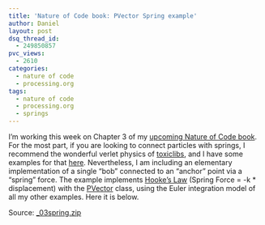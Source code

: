 ```yaml
---
title: 'Nature of Code book: PVector Spring example'
author: Daniel
layout: post
dsq_thread_id:
  - 249850857
pvc_views:
  - 2610
categories:
  - nature of code
  - processing.org
tags:
  - nature of code
  - processing.org
  - springs
---
```

<p>I&#8217;m working this week on Chapter 3 of my <a href="https://www.kickstarter.com/projects/shiffman/the-nature-of-code-book-project">upcoming Nature of Code book</a>.   For the most part, if you are looking to connect particles with springs, I recommend the wonderful verlet physics of <a href="http://toxiclibs.org/">toxiclibs</a>, and I have some examples for that <a href="http://shiffman.net/teaching/nature/toxiclibs/">here</a>.  Nevertheless, I am including an elementary implementation of a single &#8220;bob&#8221; connected  to an &#8220;anchor&#8221; point via a &#8220;spring&#8221; force.   The example implements <a href="http://en.wikipedia.org/wiki/Hooke's_law">Hooke&#8217;s Law</a> (Spring Force = -k * displacement) with the <a href="http://processing.org/reference/PVector.html">PVector</a> class, using the Euler integration model of all my other examples.  Here it is below.</p>
<p><script type="application/processing">
// Mover object
Bob bob;</p>
<p>// Spring object
Spring spring;</p>
<p>void setup() {
  size(430, 200);
  smooth();
  frameRate(60);
  // Create objects at starting location
  // Note third argument in Spring constructor is "rest length"
  spring = new Spring(width/2,10,100); 
  bob = new Bob(width/2,100); </p>
<p>}</p>
<p>void draw()  {
  background(50); 
  // Apply a gravity force to the bob
  PVector gravity = new PVector(0,1);
  bob.applyForce(gravity);</p>
<p>  // Connect the bob to the spring (this calculates the force)
  spring.connect(bob);
  // Constrain spring distance between min and max
  spring.constrainLength(bob,30,200);
  bob.dragIt(mouseX,mouseY);
  bob.update();</p>
<p>  spring.displayLine(bob);
  bob.display();
  spring.display();</p>
<p>  fill(255);
  text("click on bob to drag",10,height-5);</p>
<p>}</p>
<p>// For mouse interaction with bob</p>
<p>void mousePressed()  {
  bob.clicked(mouseX,mouseY);
}</p>
<p>void mouseReleased()  {
  bob.stopDragging(); 
}</p>
<p>class Bob { 
  PVector location;
  PVector velocity;
  PVector acceleration;
  float mass = 10;</p>
<p>  // Arbitrary damping to simulate friction / drag 
  float damping = 0.98;</p>
<p>  // For mouse interaction
  PVector drag;
  boolean dragging = false;</p>
<p>  // Constructor
  Bob(float x, float y) {
    location = new PVector(x,y);
    velocity = new PVector();
    acceleration = new PVector();
    drag = new PVector();
  } </p>
<p>  // Standard Euler integration
  void update() { 
    velocity.add(acceleration);
    velocity.mult(damping);
    location.add(velocity);
    acceleration.mult(0);
  }</p>
<p>  // Newton's law: F = M * A
  void applyForce(PVector force) {
    PVector f = force.get();
    f.div(mass);
    acceleration.add(f);
  }</p>
<p>  // Draw the bob
  void display() { 
    stroke(255);
    fill(100);
    if (dragging) {
      fill(255);
    }
    ellipse(location.x,location.y,mass*2,mass*2);
  } </p>
<p>  void dragIt(int mx, int my) {
    if (dragging) {
      location.x = mx + drag.x;
      location.y = my + drag.y;
    }
  }
  // This checks to see if we clicked on the mover
  void clicked(int mx, int my) {
    float d = dist(mx,my,location.x,location.y);
    if (d < mass) {
      dragging = true;
      drag.x = location.x-mx;
      drag.y = location.y-my;
    }
  }</p>
<p>  void stopDragging() {
    dragging = false;
  }</p>
<p>}</p>
<p>class Spring { </p>
<p>  // Location
  PVector anchor;</p>
<p>  // Rest length and spring constant
  float len;
  float k = 0.1;</p>
<p>  // Constructor
  Spring(float x, float y, int l) {
    anchor = new PVector(x,y);
    len = l;
  } </p>
<p>  // Calculate spring force
  void connect(Bob b) {
    // Vector pointing from anchor to bob location
    PVector force = PVector.sub(b.location,anchor);
    // What is distance
    float d = force.mag();
    // Stretch is difference between current distance and rest length
    float stretch = d - len;</p>
<p>    // Calculate force according to Hooke's Law
    // F = k * stretch
    force.normalize();
    force.mult(stretch);
    force.mult(-k);
    b.applyForce(force);
  }</p>
<p>  // Constrain the distance between bob and anchor between min and max
  void constrainLength(Bob b, float minlen, float maxlen) {
    PVector dir = PVector.sub(b.location,anchor);
    float d = dir.mag();
    // Is it too short?
    if (d < minlen) {
      dir.normalize();
      dir.mult(minlen);
      // Reset location and stop from moving (not realistic physics)
      b.location = PVector.add(anchor,dir);
      b.velocity.mult(0);
    // Is it too long?
    } else if (d > maxlen) {
      dir.normalize();
      dir.mult(maxlen);
      // Reset location and stop from moving (not realistic physics)
      b.location = PVector.add(anchor,dir);
      b.velocity.mult(0);
    }
  }</p>
<p>  void display() { 
    fill(100);
    rectMode(CENTER);
    rect(anchor.x,anchor.y,10,10);
  }</p>
<p>  void displayLine(Bob b) {
    stroke(255);
    line(b.location.x,b.location.y,anchor.x,anchor.y);
  }</p>
<p>}
</script></p>
<p>Source: <a href="http://shiffman.net/itp/classes/nature/week04_s11/_03spring.zip">_03spring.zip</a></p>
